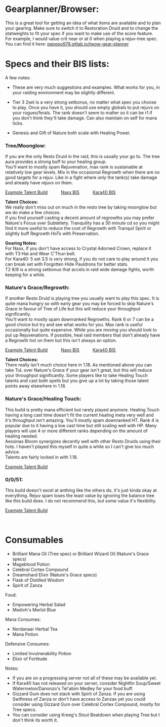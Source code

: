 # Gearplanner/Browser:
This is a great tool for getting an idea of what items are available and to plan your gearing. Make sure to switch it to Restoration Druid and to change the statweights to fit your spec if you want to make use of the score feature.   
For example, I would value crit near or at 0 when playing a rejuv-tree spec.   
You can find it here:
<a target="_blank" rel="noopener noreferrer" href="https://pepopo978.gitlab.io/twow-gear-planner/">pepopo978.gitlab.io/twow-gear-planner</a>

# Specs and their BIS lists:

A few notes:

- These are very much suggestions and examples. What works for you, in your raiding environment may be slightly different.

- Tier 3 2set is a very strong setbonus, no matter what spec you choose to play. Once you have it, you should use empty globals to put rejuvs on your rogues/ferals. The rank doesn't seem to matter so it can be r1 if you don't think they'll take damage. Can also maintain on self for mana ticks.

- Genesis and Gift of Nature both scale with Healing Power.

### Tree/Moonglow: 
If you are the only Resto Druid in the raid, this is usually your go to. The tree aura provides a strong buff to your healing group.   
You'll want to mostly spam Rejuvenation, max rank is sustainable at relatively low gear levels. Mix in the occasional Regrowth when there are no good targets for a rejuv. Like in a fight where only the tank(s) take damage and already have rejuvs on them.   

<a target="_blank" rel="noopener noreferrer" href="https://talents.turtle-wow.org/druid?points=oAAbIKAY--FAAoBbFAAKFQB">Example Talent Build</a> &nbsp; &nbsp; &nbsp; &nbsp; &nbsp;
<a target="_blank" rel="noopener noreferrer" href="https://pepopo978.gitlab.io/twow-gear-planner/?d=eJxNkE1rwzAMhv9K8bkb8UcSp-ft0NOgHezsek5syBex2zJK__skOYWcpFeP9UrWg_kjOzDecCnYnvlPEELxSoMYkQhZyAoFkpIXEkmkHq15gYJ6GlWXIC7UI5oKyYVIWWgFwmaiNBpYcqu5xJ77QohXhSJFXVIXuNCQuyrabiAi6hLNJyQQc7OQDfp6s05pJKl1gbpB4xeiKesCGn3712r4rN-eoM3HUbJGsV26DRlJcmjD9jxtEOsZZJPllqa1sUGbJNYjK5xwubZtzN-a5hSmEcSDheSG77_ZAfhK3i1A59t8hCrgtFwd3NObxdgEDN737uZ6dqiKPevc-ItFSIGDQw1vexPjeXYW_D6Wa_jdve1OLqZpMTiSPWErs3Qubb0kFGkFLjQ8GEwX7Nn6aQKoQM_ljwudhx6OdDQnB7M3tRQ9rZGiXaOPibLo7zlaiBp1TDkLCN5LKM2vzGDyfP4D2jqwCg">Naxx BIS</a> &nbsp; &nbsp; &nbsp; &nbsp; &nbsp;
<a target="_blank" rel="noopener noreferrer" href="https://pepopo978.gitlab.io/twow-gear-planner/?d=eJxNkM1uwyAQhF8l4pxW5s_YObeHnCollXomFBskx7aAJKqivHt3wZZ8Yme_2WXgSdyRHIiUtJJkT9wnCCZo3YAYkQjFWyQjEnBxJHElFEWeaYVC26Vs45KhyERWjQBh1hkkJm9TlOPMIywReJVVnuJNhcYrIsZqnkUmTEn0TUjgDMXBWwzmdFnFmvwavQRQLS4uRtFimscSoMG9wxqNo9h-QbcSnOm2oTtfbpJUZbX9ns6zfBevalHklqaFCRxM2Unb8smXW9fF8qxpTn4aQTyJT_b6_TdbAF_J2QB0vs9H6AJO4WbhP50O2iRg4B_s3Q7kUFd70tvxF5tQAocNCryDjvE8WwP7PsLN_-7edicb0xQ0XklekEqH3qbtLg7NHIGyBgxX3XtzNm6aAArQs_yxvncwQ5GO-mTh7k0vRZdjpGiW08WUq-ge5TRwNqhjKpVH8C6hNa-VxuL1-gcWCLA">Kara40 BIS</a>

**Talent Choices:**   
We really don't miss out on much in the resto tree by taking moonglow but we do make a few choices.    
If you find yourself casting a decent amount of regrowths you may prefer Nature's Focus over Subtetlety. Tranquility has a 30 minute cd so you might find it more useful to reduce the cost of Regrowth with Tranquil Spirit or slightly buff Regrowth HoTs with Preservation.

**Gearing Notes:**  
For Naxx, if you don't have access to Crystal Adorned Crown, replace it with T3 Hat and Wear C'Thun belt.   
For Kara40: 5 set 3.5 is very strong, if you do not care to play around it you can break set with Forgotten Hide Pauldrons for better stats.   
T2 8/8 is a strong setbonus that accels in raid wide damage fights, worth keeping for a while.

### Nature's Grace/Regrowth:  
If another Resto Druid is playing tree you usually want to play this spec. It is quite mana hungry so with early gear you may be forced to skip Nature's Grace in favour of Tree of Life but this will reduce your throughput significantly.  
You'll want to mostly spam downranked Regrowths. Rank 6 or 7 can be a good choice but try and see what works for you. Max rank is useful occasionally but quite expensive. While you are moving you should look to put up Rejuvenations. If possible, heal raid members that don't already have a Regrowth hot on them but this isn't always an option.   


<a target="_blank" rel="noopener noreferrer" href="https://talents.turtle-wow.org/druid?points=oAAbYKAYAI--FAFABbFCAIF">Example Talent Build</a> &nbsp; &nbsp; &nbsp; &nbsp; &nbsp;
<a target="_blank" rel="noopener noreferrer" href="https://pepopo978.gitlab.io/twow-gear-planner/?d=eJxNkE1vwjAMhv8KyplN-Wqbct4OnCbBpJ1DlpJIpa2aAJoQ_322U6Se7NdP_Nrxg4U92zHJa2nYloVPFFrUKAYiiqsaBZJKcIUkIRHGCI6CelrdVCBO1CPbGsmJSMWNBuEK0QYNHLk1QmHPfV5QWxR1KcMlqEtBtSJBRDYVmo9IIC7NqqX97ctKkVoWaFo0JiQqg1b3ZQESPX2nVQbn9-sTdIVo1aBYL93F5Tq1JrU-TxclwlpIXp7KNc1Lo0bPLJfZ9PfTtetS-dY45TgOIB4sZn_5_ps8gK8c_Ax0uk17qALO89XDPYOdrcvA4H3vb75nu5pv2dkPv1iEFDg4NPC2tykdJ-_A72O-xt_N2-bgUx5niyPZE7ay89nntZeCIq0gpIEHF3uO7ujCOALUoKfqx8dzgB6BdLAHD7NXtZwCrZGTW2JImbIU7iU6iAZ1yiWLCN4rKE2vzGLyfP4D1FmwAA">Naxx BIS</a> &nbsp; &nbsp; &nbsp; &nbsp; &nbsp;
<a target="_blank" rel="noopener noreferrer" href="https://pepopo978.gitlab.io/twow-gear-planner/?d=eJxNkE9vwjAMxb8KyplNTdL0D-dx4DQJJu0cQkoilbZKAmhCfPfZTiv1FD__nt1Xv5g7sB0ra9lWbMvcHoQoedWAGBaiUCBRvJBIIhKlFBcoaKYta7SdM5EKyZmIKpoShFm2ITG0reYSZ54hD3FZkKIp2RRovCESopIkiIhaoW9EAm_IDtliMKfzKtEoUnOAusXFZOSqwVXPOQCJHglvJQ316xN0S2j8g24duvPLDWpS6_N0XiCsuCiyVexz1kQRZFHiTBLzZ-m-53vXxewap-THAcSL-WRvP3-TBfCdnA1Ap8d0gC7gFO4WTul00CYBA39vH7Znu6rYsqsdLtiEEjhsqMHb6xhPkzWw7yvc_WXzsTnamMag8ZPsDal0uNq03iWhSRG4aMBw01dvTsaNI8AS9KR-rb86mOFIB3208O1VL0VHMVI08-tioiq6Z34NvA3qmHLlEXwqaE1LpbF4v_8BXEevIg">Kara40 BIS</a>
 

**Talent Choices:**   
There really isn't much choice here in 1.18. As mentioned above you can take ToL over Nature's Grace if your gear isn't great, but this will reduce your throughput significantly. Some players like to take Healing Touch talents and cast both spells but you give up a lot by taking those talent points away elsewhere in 1.18.   

### Nature's Grace/Healing Touch:   
This build is pretty mana efficient but rarely played anymore. Healing Touch having a long cast time doesn't fit the current healing meta very well and it's throughput isn't amazing. You'll mostly spam downranked HT. Rank 4 is popular due to it having a low cast time but still scaling well with HP. Many players will use 4 or more different ranks depending on the amount of healing needed.    
Aessinas Bloom synergizes decently well with other Resto Druids using their hots. I haven't played this myself in quite a while so I can't give too much advice.    
Talents are fairly locked in with 1.18.   

<a target="_blank" rel="noopener noreferrer" href="https://talents.turtle-wow.org/druid?points=oAAbYKAYAI--FAtABbFAQI">Example Talent Build</a> 


### 0/0/51:   
This build doesn't excel at anthing like the others do, it's just kinda okay at everything. Rejuv spam loses the least value by ignoring the balance tree like this build does. I do not recommend this, but some value it's flexibility. 

<a target="_blank" rel="noopener noreferrer" href="https://talents.turtle-wow.org/druid?points=--FAtoBbFFQLFQB">Example Talent Build</a> 

&nbsp;

# Consumables

- Brilliant Mana Oil (Tree spec) or Brilliant Wizard Oil (Nature's Grace specs)
- Mageblood Potion  
- Celebral Cortex Compound  
- Dreamshard Elixir (Nature's Grace specs)
- Flask of Distilled Wisdom   
- Spirit of Zanza

Food: 
- Empowering Herbal Salad
- Medivh's Merlot Blue

Mana Consumes:  
- Nordanaar Herbal Tea
- Mana Potion

Defensive Consumes: 
- Limited Invulnerability Potion
- Elixir of Fortitude  

Notes:  
- If you are on a progressing server not all of these may be available yet. 
- If Kara40 has not released on your server, consider Nightfin Soup/Sweet Watermelon/Danonzo's Tel'abim Medley for your food buff.
- Gizzard Gum does not stack with Spirit of Zanza. If you are using Swiftness of Zanza or don't have access to Zanzas yet you could consider using Gizzard Gum over Celebral Cortex Compound, mostly for Tree specs.
- You can consider using Kreeg's Stout Beatdown when playing Tree but I don't think its worth it.